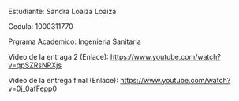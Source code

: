 Estudiante: 
Sandra Loaiza Loaiza

Cedula:
1000311770

Prgrama Academico:
Ingenieria Sanitaria

Video de la entraga 2 (Enlace): https://www.youtube.com/watch?v=qpSZRsNRXjs

Video de la entrega final (Enlace): https://www.youtube.com/watch?v=0j_0afFepp0
